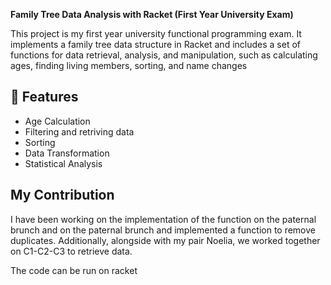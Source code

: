 
**Family Tree Data Analysis with Racket (First Year University Exam)**

This project is my first year university functional programming exam. It implements a family tree data structure in Racket and includes a set of functions for data retrieval, analysis, and manipulation, such as calculating ages, finding living members, sorting, and name changes

## 🧠 Features
- Age Calculation
- Filtering and retriving data
- Sorting
- Data Transformation
- Statistical Analysis

## My Contribution 

I have been working on the implementation of the function on the paternal brunch and on the paternal brunch and implemented a function to remove duplicates. Additionally, alongside with my pair Noelia, we worked together on C1-C2-C3 to retrieve data.

The code can be run on racket
